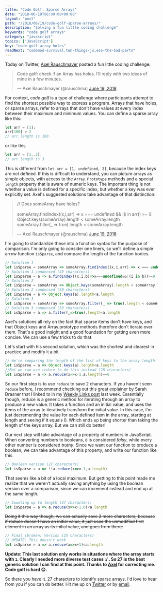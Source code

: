 ```yaml
---
title: "Code Golf: Sparse Arrays"
date: "2018-06-19T06:00:00+00:00"
layout: "post"
path: "/2018/06/19/code-golf-sparse-arrays/"
description: "Solving a fun little coding challenge"
keywords: "code golf arrays"
category: "javascript"
topics: ['JavaScript']
key: "code-golf-array-holes"
readNext: "codemod-survival,ten-things-js,es6-the-bad-parts"
---
```


Today on Twitter, [Axel Rauschmayer](http://2ality.com/index.html) posted a fun little coding challenge:

<blockquote class="twitter-tweet" data-lang="en"><p lang="en" dir="ltr">Code golf: check if an Array has holes. I’ll reply with two ideas of mine in a few minutes.</p>&mdash; Axel Rauschmayer (@rauschma) <a href="https://twitter.com/rauschma/status/1009053456123027463?ref_src=twsrc%5Etfw">June 19, 2018</a></blockquote>

For context, *code golf* is a type of challenge where participants attempt to find the shortest possible way to express a program.  Arrays that have holes, or sparse arrays, refer to arrays that don't have values at every index between their maximum and minimum values.  You can define a sparse array like this:

```javascript
let arr = [1];
arr[100] = 2
// arr.length is 100
```

or like this

```javascript
let arr = [1,,2];
// arr.length is 3
```

This is different from `let arr = [1, undefined, 2]`, because the index keys are not defined.  If this is difficult to understand, you can picture arrays as simple objects, with access to the `Array.Prototype` methods and a special `length` property that is aware of numeric keys.  The important thing is not whether a value is defined for a specific index, but whether a key was ever explicitly set.  Axel's suggested solutions take advantage of that distinction:

<blockquote class="twitter-tweet" data-conversation="none" data-lang="en"><p lang="en" dir="ltr">// Does someArray have holes?<br><br>someArray.findIndex((x,i,arr) =&gt; x === undefined &amp;&amp; !(i in arr)) &gt;= 0<br>Object.keys(someArray).length &lt; someArray.length<br>someArray.filter(_ =&gt; true).length &lt; someArray.length</p>&mdash; Axel Rauschmayer (@rauschma) <a href="https://twitter.com/rauschma/status/1009056501095428096?ref_src=twsrc%5Etfw">June 19, 2018</a></blockquote>

I'm going to standardize these into a function syntax for the purpose of comparison.  I'm only going to consider one liners, so we'll define a simple arrow function `isSparse`, and compare the length of the function bodies.

```javascript
// Solution 1
let isSparse = someArray => someArray.findIndex((x,i,arr) => x === undefined && !(i in arr)) >= 0
// Solution 1 condensed (49 characters)
let isSparse = a => a.findIndex((x,i,b)=>x===undefined&&!(i in b))>=0
// Solution 2
let isSparse = someArray => Object.keys(someArray).length < someArray.length
// Solution 2 condensed (30 characters)
let isSparse = a => Object.keys(a).length<a.length
// Solution 3
let isSparse = someArray => someArray.filter(_ => true).length < someArray.length
// Solution 3 condensed (33 characters)
let isSparse = a => a.filter(_=>true).length<a.length
```

Axel's solutions all rely on the fact that sparse items don't have keys, and that Object.keys and Array.prototype methods therefore don't iterate over them.  That's a good insight and a good foundation for getting even more concise.  We can use a few tricks to do that.

Let's start with his second solution, which was the shortest and clearest in practice and modify it a bit

```javascript
// We're comparing the length of the list of keys to the array length
let isSparse = a => Object.keys(a).length<a.length
//But we can use reduce to do this instead (28 characters)
let isSparse = a => a.reduce(x=>x-1,a.length)==0
```
So our first step is to use `reduce` to save 2 characters.  If you haven't seen `reduce` before, I recommend checking out [this great explainer](https://css-tricks.com/understanding-the-almighty-reducer/) by Sarah Drasner that I linked to in my [Weekly Links post](https://benmccormick.org/2018/06/15/weekly-links-06-15-18/) last week.  Essentially though, reduce is a generic method for iterating through an array to produce a new value.  It takes a function and an initial value, and uses the items of the array to iteratively transform the initial value.  In this case, I'm just decrementing the value for each defined item in the array, starting at length and seeing if it equals 0.  Which ends up being shorter than taking the length of the keys array.  But we can still do better!

Our next step will take advantage of a property of numbers in JavaScript.  When converting numbers to booleans, `0` is considered *falsy*, while every other number is considered *truthy*.  Since we want our function to produce a boolean, we can take advantage of this property, and write our function like this.

```javascript
// Boolean version (27 characters)
let isSparse = a => !!a.reduce(x=>x-1,a.length)
```

That seems like a bit of a local maximum.  But getting to this point made me realize that we weren't actually saving anything by using the boolean version over a comparison, since we can increment instead and end up at the same length.

```javascript
// Counting up to length (27 characters)
let isSparse = a => a.reduce(x=>x+1,0)<a.length
```

~~Doing it this way though, we can actually save 2 more characters, because if reduce doesn't have an initial value, it just uses the unmodified first element in an array as its initial value, and goes from there:~~

```javascript
// Final (broken) Version (25 characters)
// UPDATE: This doesn't work
let isSparse = a => a.reduce(x=>x+1)<a.length
```

**Update: This last solution only works in situations where the array starts with `1`. Clearly I needed more diverse test cases :/ . So 27 is the best generic solution I can find at this point.  Thanks to [Axel](https://twitter.com/rauschma/status/1009149034622275585) for correcting me. Code golf is hard 😔.**

So there you have it.  27 characters to identify sparse arrays.  I'd love to hear from you if you can do better.  Hit me up on [Twitter](https://twitter.com/ben336) or by [email](ben@benmccormick.org).
